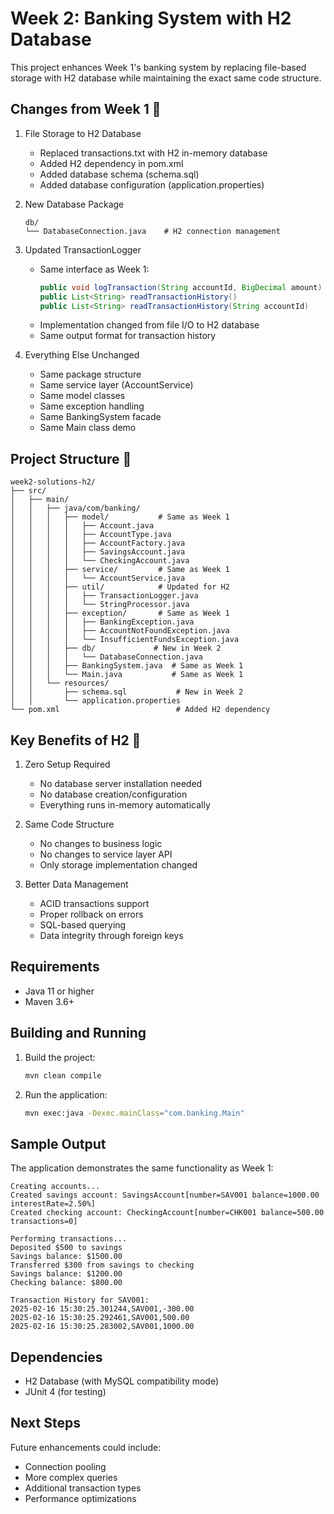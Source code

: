 # Week 2: Banking System with H2 Database

This project enhances Week 1's banking system by replacing file-based storage with H2 database while maintaining the exact same code structure.

## Changes from Week 1 🔄

1. File Storage to H2 Database
   - Replaced transactions.txt with H2 in-memory database
   - Added H2 dependency in pom.xml
   - Added database schema (schema.sql)
   - Added database configuration (application.properties)

2. New Database Package
   ```
   db/
   └── DatabaseConnection.java    # H2 connection management
   ```

3. Updated TransactionLogger
   - Same interface as Week 1:
     ```java
     public void logTransaction(String accountId, BigDecimal amount)
     public List<String> readTransactionHistory()
     public List<String> readTransactionHistory(String accountId)
     ```
   - Implementation changed from file I/O to H2 database
   - Same output format for transaction history

4. Everything Else Unchanged
   - Same package structure
   - Same service layer (AccountService)
   - Same model classes
   - Same exception handling
   - Same BankingSystem facade
   - Same Main class demo

## Project Structure 📁

```
week2-solutions-h2/
├── src/
│   ├── main/
│   │   ├── java/com/banking/
│   │   │   ├── model/           # Same as Week 1
│   │   │   │   ├── Account.java
│   │   │   │   ├── AccountType.java
│   │   │   │   ├── AccountFactory.java
│   │   │   │   ├── SavingsAccount.java
│   │   │   │   └── CheckingAccount.java
│   │   │   ├── service/         # Same as Week 1
│   │   │   │   └── AccountService.java
│   │   │   ├── util/            # Updated for H2
│   │   │   │   ├── TransactionLogger.java
│   │   │   │   └── StringProcessor.java
│   │   │   ├── exception/       # Same as Week 1
│   │   │   │   ├── BankingException.java
│   │   │   │   ├── AccountNotFoundException.java
│   │   │   │   └── InsufficientFundsException.java
│   │   │   ├── db/             # New in Week 2
│   │   │   │   └── DatabaseConnection.java
│   │   │   ├── BankingSystem.java  # Same as Week 1
│   │   │   └── Main.java           # Same as Week 1
│   │   └── resources/
│   │       ├── schema.sql           # New in Week 2
│   │       └── application.properties
└── pom.xml                          # Added H2 dependency
```

## Key Benefits of H2 🎯

1. Zero Setup Required
   - No database server installation needed
   - No database creation/configuration
   - Everything runs in-memory automatically

2. Same Code Structure
   - No changes to business logic
   - No changes to service layer API
   - Only storage implementation changed

3. Better Data Management
   - ACID transactions support
   - Proper rollback on errors
   - SQL-based querying
   - Data integrity through foreign keys

## Requirements

- Java 11 or higher
- Maven 3.6+

## Building and Running

1. Build the project:
   ```bash
   mvn clean compile
   ```

2. Run the application:
   ```bash
   mvn exec:java -Dexec.mainClass="com.banking.Main"
   ```

## Sample Output

The application demonstrates the same functionality as Week 1:
```
Creating accounts...
Created savings account: SavingsAccount[number=SAV001 balance=1000.00 interestRate=2.50%]
Created checking account: CheckingAccount[number=CHK001 balance=500.00 transactions=0]

Performing transactions...
Deposited $500 to savings
Savings balance: $1500.00
Transferred $300 from savings to checking
Savings balance: $1200.00
Checking balance: $800.00

Transaction History for SAV001:
2025-02-16 15:30:25.301244,SAV001,-300.00
2025-02-16 15:30:25.292461,SAV001,500.00
2025-02-16 15:30:25.283002,SAV001,1000.00
```

## Dependencies

- H2 Database (with MySQL compatibility mode)
- JUnit 4 (for testing)

## Next Steps

Future enhancements could include:
- Connection pooling
- More complex queries
- Additional transaction types
- Performance optimizations

